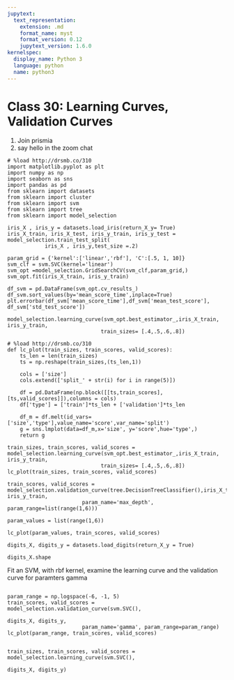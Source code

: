 ```yaml
---
jupytext:
  text_representation:
    extension: .md
    format_name: myst
    format_version: 0.12
    jupytext_version: 1.6.0
kernelspec:
  display_name: Python 3
  language: python
  name: python3
---
```


# Class 30: Learning Curves, Validation Curves

1. Join prismia
1. say hello in the zoom chat

```{code-cell} ipython3
# %load http://drsmb.co/310
import matplotlib.pyplot as plt
import numpy as np
import seaborn as sns
import pandas as pd
from sklearn import datasets
from sklearn import cluster
from sklearn import svm
from sklearn import tree
from sklearn import model_selection
```

```{code-cell} ipython3
iris_X , iris_y = datasets.load_iris(return_X_y= True)
iris_X_train, iris_X_test, iris_y_train, iris_y_test = model_selection.train_test_split(
            iris_X , iris_y,test_size =.2)
```

```{code-cell} ipython3
param_grid = {'kernel':['linear','rbf'], 'C':[.5, 1, 10]}
svm_clf = svm.SVC(kernel='linear')
svm_opt =model_selection.GridSearchCV(svm_clf,param_grid,)
svm_opt.fit(iris_X_train, iris_y_train)
```

```{code-cell} ipython3
df_svm = pd.DataFrame(svm_opt.cv_results_)
df_svm.sort_values(by='mean_score_time',inplace=True)
plt.errorbar(df_svm['mean_score_time'],df_svm['mean_test_score'], df_svm['std_test_score'])
```

```{code-cell} ipython3
model_selection.learning_curve(svm_opt.best_estimator_,iris_X_train, iris_y_train,
                              train_sizes= [.4,.5,.6,.8])
```

```{code-cell} ipython3
# %load http://drsmb.co/310
def lc_plot(train_sizes, train_scores, valid_scores):
    ts_len = len(train_sizes)
    ts = np.reshape(train_sizes,(ts_len,1))

    cols = ['size']
    cols.extend(['split_' + str(i) for i in range(5)])

    df = pd.DataFrame(np.block([[ts,train_scores],[ts,valid_scores]]),columns = cols)
    df['type'] = ['train']*ts_len + ['validation']*ts_len

    df_m = df.melt(id_vars=['size','type'],value_name='score',var_name='split')
    g = sns.lmplot(data=df_m,x='size', y='score',hue='type',)
    return g
```

```{code-cell} ipython3
train_sizes, train_scores, valid_scores = model_selection.learning_curve(svm_opt.best_estimator_,iris_X_train, iris_y_train,
                              train_sizes= [.4,.5,.6,.8])
lc_plot(train_sizes, train_scores, valid_scores)
```

```{code-cell} ipython3
train_scores, valid_scores = model_selection.validation_curve(tree.DecisionTreeClassifier(),iris_X_train, iris_y_train,
                        param_name='max_depth', param_range=list(range(1,6)))
```

```{code-cell} ipython3
param_values = list(range(1,6))
```

```{code-cell} ipython3
lc_plot(param_values, train_scores, valid_scores)
```

```{code-cell} ipython3
digits_X, digits_y = datasets.load_digits(return_X_y = True)
```

```{code-cell} ipython3
digits_X.shape
```

Fit an SVM, with rbf kernel, examine the learning curve and the validation curve for paramters gamma

```{code-cell} ipython3

param_range = np.logspace(-6, -1, 5)
train_scores, valid_scores = model_selection.validation_curve(svm.SVC(),
                                                              digits_X, digits_y,
                        param_name='gamma', param_range=param_range)
lc_plot(param_range, train_scores, valid_scores)
```

```{code-cell} ipython3

train_sizes, train_scores, valid_scores = model_selection.learning_curve(svm.SVC(),
                                                              digits_X, digits_y)
```

```{code-cell} ipython3

```

